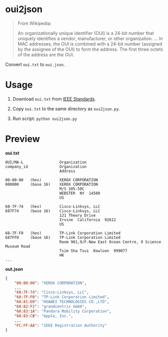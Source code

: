 # oui2json

> From Wikipedia:
> 
> An organizationally unique identifier (OUI) is a 24-bit number that uniquely identifies a vendor, manufacturer, or other organization.
> ...
> In MAC addresses, the OUI is combined with a 24-bit number (assigned by the assignee of the OUI) to form the address. The first three octets of the address are the OUI.

Convert `oui.txt` to `oui.json`.

# Usage

1. Download `oui.txt` from [IEEE Standards](https://standards-oui.ieee.org/oui/oui.txt).

2. Copy `oui.txt` to the same directory as `oui2json.py`.

3. Run script: `python oui2json.py`


# Preview

**oui.txt**

```
OUI/MA-L                Organization                                 
company_id              Organization                                 
                        Address                                      

00-00-00   (hex)		XEROX CORPORATION
000000     (base 16)	XEROX CORPORATION
				        M/S 105-50C
				        WEBSTER  NY  14580
				        US

68-7F-74   (hex)		Cisco-Linksys, LLC
687F74     (base 16)	Cisco-Linksys, LLC
				        121 Theory Drive
				        Irvine  California  92612
				        US

68-7F-F0   (hex)		TP-Link Corporation Limited
687FF0     (base 16)	TP-Link Corporation Limited
				        Room 901,9/F.New East Ocean Centre, 9 Science Museum Road
				        Tsim Sha Tsui  Kowloon  999077
				        HK
...
```

**out.json**
```json
{
    "00:00:00": "XEROX CORPORATION",
    ...
    "68:7F:74": "Cisco-Linksys, LLC",
    "68:7F:F0": "TP-Link Corporation Limited",
    "68:81:E0": "HUAWEI TECHNOLOGIES CO.,LTD",
    "68:82:F2": "grandcentrix GmbH",
    "68:83:1A": "Pandora Mobility Corporation",
    "68:83:CB": "Apple, Inc.",
    ...
    "FC:FF:AA": "IEEE Registration Authority"
}
```